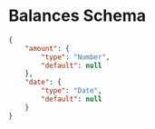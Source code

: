 # Balances Schema

```json
{
    "amount": {
        "type": "Number",
        "default": null
    },
    "date": {
        "type": "Date",
        "default": null
    }
}
```
